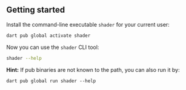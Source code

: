## Getting started

Install the command-line executable `shader` for your current user:

```bash
dart pub global activate shader
```

Now you can use the `shader` CLI tool:

```bash
shader --help
```

**Hint:** If pub binaries are not known to the path, you can also run it by:

```
dart pub global run shader --help
```
